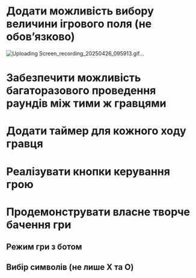 # Додати можливість вибору величини ігрового поля (не обов’язково)
![Uploading Screen_recording_20250426_095913.gif…]()

# Забезпечити можливість багаторазового проведення раундів між тими ж гравцями

# Додати таймер для кожного ходу гравця

# Реалізувати кнопки керування грою

# Продемонструвати власне творче бачення гри
## Режим гри з ботом
## Вибір символів (не лише X та O)

